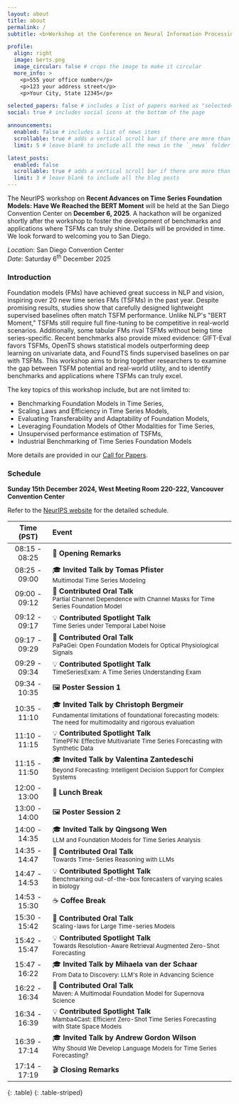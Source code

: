 ```yaml
---
layout: about
title: about
permalink: /
subtitle: <b>Workshop at the Conference on Neural Information Processing Systems (NeurIPS) 2025</b>

profile:
  align: right
  image: berts.png
  image_circular: false # crops the image to make it circular
  more_info: >
    <p>555 your office number</p>
    <p>123 your address street</p>
    <p>Your City, State 12345</p>

selected_papers: false # includes a list of papers marked as "selected={true}"
social: true # includes social icons at the bottom of the page

announcements:
  enabled: false # includes a list of news items
  scrollable: true # adds a vertical scroll bar if there are more than 3 news items
  limit: 5 # leave blank to include all the news in the `_news` folder

latest_posts:
  enabled: false
  scrollable: true # adds a vertical scroll bar if there are more than 3 new posts items
  limit: 3 # leave blank to include all the blog posts
---
```


The NeurIPS workshop on **Recent Advances on Time Series Foundation Models: Have We Reached the BERT Moment** will be held at the San Diego Convention Center on **December 6, 2025**.
A hackathon will be organized shortly after the workshop to foster the development of benchmarks and applications where TSFMs can truly shine. Details will be provided in time. We look forward to welcoming you to San Diego. 

<i>Location</i>: San Diego Convention Center<br>
<i>Date</i>: Saturday 6<sup>th</sup> December 2025

### Introduction

Foundation models (FMs) have achieved great success in NLP and vision, inspiring over 20 new time series FMs (TSFMs) in the past year. Despite promising results, studies show that carefully designed lightweight supervised baselines often match TSFM performance. Unlike NLP's "BERT Moment," TSFMs still require full fine-tuning to be competitive in real-world scenarios. Additionally, some tabular FMs rival TSFMs without being time series-specific. Recent benchmarks also provide mixed evidence: GIFT-Eval favors TSFMs, OpenTS shows statistical models outperforming deep learning on univariate data, and FoundTS finds supervised baselines on par with TSFMs. This workshop aims to bring together researchers to examine the gap between TSFM potential and real-world utility, and to identify benchmarks and applications where TSFMs can truly excel.

The key topics of this workshop include, but are not limited to:
- Benchmarking Foundation Models in Time Series,
- Scaling Laws and Efficiency in Time Series Models,
- Evaluating Transferability and Adaptability of Foundation Models,
- Leveraging Foundation Models of Other Modalities for Time Series,
- Unsupervised performance estimation of TSFMs,
- Industrial Benchmarking of Time Series Foundation Models

More details are provided in our [Call for Papers](/call-for-papers/).

### Schedule

**Sunday 15th December 2024, West Meeting Room 220-222, Vancouver Convention Center**

Refer to the [NeurIPS website](https://neurips.cc/virtual/2024/workshop/84712) for the detailed schedule.

| **Time (PST)**                                | **Event**                                                                                                                                                                   |
|:------------------------------------------:|:------------------------------------------------------------------------------------------------------------------------------------------------------------------------|
| 08:15 - 08:25                 | 🎤 **Opening Remarks**                                                                                                                                              |
| 08:25 - 09:00                 | 🎓 **Invited Talk by Tomas Pfister** <br /> <small>Multimodal Time Series Modeling<small/>                                                                                       |
| 09:00 - 09:12                 | 📢 **Contributed Oral Talk** <br /> <small>Partial Channel Dependence with Channel Masks for Time Series Foundation Model<small/>                                                                              |
| 09:12 - 09:17                 | 💡 **Contributed Spotlight Talk** <br /> <small>Time Series under Temporal Label Noise<small/>                                                                                                                 |
| 09:17 - 09:29                 | 📢 **Contributed Oral Talk** <br /> <small>PaPaGei: Open Foundation Models for Optical Physiological Signals<small/>                                                                                           |
| 09:29 - 09:34                 | 💡 **Contributed Spotlight Talk** <br /> <small>TimeSeriesExam: A Time Series Understanding Exam<small/>                                                                                                       |
| 09:34 - 10:35                 | 🖼️ **Poster Session 1**                                                                                                                                   |
| 10:35 - 11:10                 | 🎓 **Invited Talk by Christoph Bergmeir** <br /> <small>Fundamental limitations of foundational forecasting models: The need for multimodality and rigorous evaluation<small/>   |
| 11:10 - 11:15                 | 💡 **Contributed Spotlight Talk** <br /> <small>TimePFN: Effective Multivariate Time Series Forecasting with Synthetic Data<small/>                                                                            |
| 11:15 - 11:50                 | 🎓 **Invited Talk by Valentina Zantedeschi** <br /> <small>Beyond Forecasting: Intelligent Decision Support for Complex Systems<small/>                                          |
| 12:00 - 13:00                 | 🥗 **Lunch Break**                                                                                                                                                             |
| 13:00 - 14:00                 | 🖼️ **Poster Session 2**                                                                                                                                 |
| 14:00 - 14:35                 | 🎓 **Invited Talk by Qingsong Wen** <br /> <small>LLM and Foundation Models for Time Series Analysis<small/>                                                                     |
| 14:35 - 14:47                 | 📢 **Contributed Oral Talk** <br /> <small>Towards Time-Series Reasoning with LLMs<small/>                                                                                                                     |
| 14:47 - 14:53                 | 💡 **Contributed Spotlight Talk** <br /> <small>Benchmarking out-of-the-box forecasters of varying scales in biology<small/>                                                                                   |
| 14:53 - 15:30                 | ☕ **Coffee Break**                                                                                                                                     |
| 15:30 - 15:42                 | 📢 **Contributed Oral Talk** <br /> <small>Scaling-laws for Large Time-series Models<small/>                                                                                                                   |
| 15:42 - 15:47                 | 💡 **Contributed Spotlight Talk** <br /> <small>Towards Resolution-Aware Retrieval Augmented Zero-Shot Forecasting<small/>                                                                                     |
| 15:47 - 16:22                 | 🎓 **Invited Talk by Mihaela van der Schaar** <br /> <small>From Data to Discovery: LLM's Role in Advancing Science<small/>                                              |                                                                                                                           |             |
| 16:22 - 16:34                 | 📢 **Contributed Oral Talk** <br /> <small>Maven: A Multimodal Foundation Model for Supernova Science<small/>                                                                                                  |
| 16:34 - 16:39                 | 💡 **Contributed Spotlight Talk** <br /> <small>Mamba4Cast: Efficient Zero-Shot Time Series Forecasting with State Space Models<small/>                                                                        |
| 16:39 - 17:14                 | 🎓 **Invited Talk by Andrew Gordon Wilson** <br /> <small>Why Should We Develop Language Models for Time Series Forecasting?<small/>                                          |
| 17:14 - 17:19                 | 🎬 **Closing Remarks**                                          |
{: .table}
{: .table-striped}
